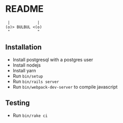 # README

```
 |            |
(o)> BULBUL <(o)
 "            "
```

## Installation
* Install postgresql with a postgres user
* Install nodejs
* Install yarn
* Run `bin/setup`
* Run `bin/rails server`
* Run `bin/webpack-dev-server` to compile javascript

## Testing
* Run `bin/rake ci`
